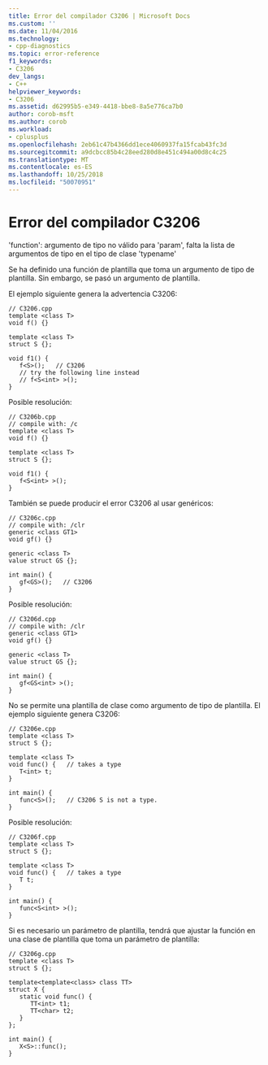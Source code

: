```yaml
---
title: Error del compilador C3206 | Microsoft Docs
ms.custom: ''
ms.date: 11/04/2016
ms.technology:
- cpp-diagnostics
ms.topic: error-reference
f1_keywords:
- C3206
dev_langs:
- C++
helpviewer_keywords:
- C3206
ms.assetid: d62995b5-e349-4418-bbe8-8a5e776ca7b0
author: corob-msft
ms.author: corob
ms.workload:
- cplusplus
ms.openlocfilehash: 2eb61c47b4366dd1ece4060937fa15fcab43fc3d
ms.sourcegitcommit: a9dcbcc85b4c28eed280d8e451c494a00d8c4c25
ms.translationtype: MT
ms.contentlocale: es-ES
ms.lasthandoff: 10/25/2018
ms.locfileid: "50070951"
---
```

# <a name="compiler-error-c3206"></a>Error del compilador C3206

'function': argumento de tipo no válido para 'param', falta la lista de argumentos de tipo en el tipo de clase 'typename'

Se ha definido una función de plantilla que toma un argumento de tipo de plantilla. Sin embargo, se pasó un argumento de plantilla.

El ejemplo siguiente genera la advertencia C3206:

```
// C3206.cpp
template <class T>
void f() {}

template <class T>
struct S {};

void f1() {
   f<S>();   // C3206
   // try the following line instead
   // f<S<int> >();
}
```

Posible resolución:

```
// C3206b.cpp
// compile with: /c
template <class T>
void f() {}

template <class T>
struct S {};

void f1() {
   f<S<int> >();
}
```

También se puede producir el error C3206 al usar genéricos:

```
// C3206c.cpp
// compile with: /clr
generic <class GT1>
void gf() {}

generic <class T>
value struct GS {};

int main() {
   gf<GS>();   // C3206
}
```

Posible resolución:

```
// C3206d.cpp
// compile with: /clr
generic <class GT1>
void gf() {}

generic <class T>
value struct GS {};

int main() {
   gf<GS<int> >();
}
```

No se permite una plantilla de clase como argumento de tipo de plantilla. El ejemplo siguiente genera C3206:

```
// C3206e.cpp
template <class T>
struct S {};

template <class T>
void func() {   // takes a type
   T<int> t;
}

int main() {
   func<S>();   // C3206 S is not a type.
}
```

Posible resolución:

```
// C3206f.cpp
template <class T>
struct S {};

template <class T>
void func() {   // takes a type
   T t;
}

int main() {
   func<S<int> >();
}
```

Si es necesario un parámetro de plantilla, tendrá que ajustar la función en una clase de plantilla que toma un parámetro de plantilla:

```
// C3206g.cpp
template <class T>
struct S {};

template<template<class> class TT>
struct X {
   static void func() {
      TT<int> t1;
      TT<char> t2;
   }
};

int main() {
   X<S>::func();
}
```